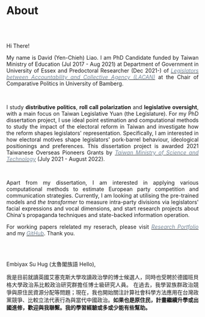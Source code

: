 # About


<br/><br/>

<div style="text-align: justify">

Hi There!

My name is David (Yen-Chieh) Liao. I am PhD Candidate funded by Taiwan Ministry of Education (Jul 2017 - Aug 2021) at Department of Government in University of Essex and Predoctoral Researcher (Dec 2021-)  of [<span style="color:#778899">*Legislators between Accountability and Collective Agency (LACAN)*</span>](https://projectlacan.wordpress.com/team/) at the Chair of Comparative Politics in University of Bamberg.  


<br/>

I study __distributive politics__, __roll call polarization__ and __legislative oversight__, with a main focus on Taiwan Legislative Yuan (the Legislature). For my PhD dissertation project, I use ideal point estimation and computational methods to study the impact of the electoral reform in Taiwan and investigate how the reform shapes legislators' representation.
Specifically, I am interested in how electoral motives shape legislators' pork-barrel behaviour, ideological positionings and preferences.  This dissertation project is awarded 2021 Taiwanese Overseas Pioneers Grants by  [<span style="color:#778899">*Taiwan Ministry of Science and Technology*</span>](https://www.most.gov.tw/?l=en) (July 2021 - August 2022).



<br/>

Apart from my dissertation, I am interested in applying various computational methods to estimate European party competition and communication strategies. Currently, 
I am looking at utilising the pre-trained models and *the transformer* to measure intra-party divisions via legislators' facial expressions and vocal dimensions, 
and start research projects about China's propaganda techniques and state-backed information operation. 

For working papers relelated my reserach, please visit [<span style="color:#778899"> *Research Portfolio*</span>](https://davidycliao.github.io/research/) and my [<span style="color:#778899"> *GitHub*</span>](https://github.com/davidycliao). Thank you.





<br/><br/>


Embiyax Su Hug (太魯閣族語 Hello),  

我是目前就讀英國艾塞克斯大學攻讀政治學的博士候選人，同時也受聘於德國班貝格大學政治系比較政治研究群擔任博士級研究人員。
在過去，我學習族群政治競爭與原住民資源分配等問題；現在，我也開始關注計算社會科學方法應用在台灣政黨競爭、比較立法代表行為與當代中國政治。__如果也是原住民，計畫繼續升學或出國進修，歡迎與我聯繫。我的學習經驗或多或少能有些幫助。__

</div>


<br/><br/>
   
